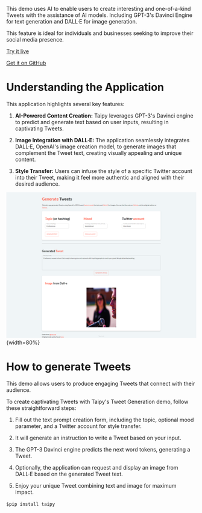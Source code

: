 This demo uses AI to enable users to create interesting and 
one-of-a-kind Tweets with the assistance of AI models. Including GPT-3's Davinci Engine for text 
generation and DALL·E for image generation. 

This feature is ideal 
for individuals and businesses seeking to improve their social media presence.

[Try it live](https://tweet-generation.taipy.cloud/) 

[Get it on GitHub](https://github.com/Avaiga/demo-tweet-generation)

# Understanding the Application
This application highlights several key features:

1. **AI-Powered Content Creation:** Taipy leverages GPT-3's
    Davinci engine to predict and generate text based on user inputs,
    resulting in captivating Tweets.

2. **Image Integration with DALL·E:** The application seamlessly
    integrates DALL·E, OpenAI's image creation model, to generate images
    that complement the Tweet text, creating visually appealing and unique content.

3. **Style Transfer:** Users can infuse the style of a specific
    Twitter account into their Tweet, making it feel more authentic and aligned with their 
    desired audience.

![Tweet Generation](images/tweet-generation.png){width=80%}

# How to generate Tweets
This demo allows users to produce engaging Tweets that connect with their audience.

To create captivating Tweets with Taipy's Tweet Generation demo, follow these straightforward steps:

1. Fill out the text prompt creation form, including the topic, optional mood parameter, and a 
Twitter account for style transfer.

2. It will generate an instruction to write a Tweet based on your input.
3. The GPT-3 Davinci engine predicts the next word tokens, generating a Tweet.

4. Optionally, the application can request and display an image from DALL·E based on the generated Tweet text.

6. Enjoy your unique Tweet combining text and image for maximum impact.

```$pip install taipy```
